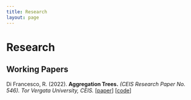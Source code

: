 ```yaml
---
title: Research
layout: page
---
```


# Research

## Working Papers

Di Francesco, R. (2022).
<b>Aggregation Trees.</b> <i>(CEIS Research Paper No. 546). Tor Vergata University, CEIS.</i>
[<a href="https://papers.ssrn.com/sol3/papers.cfm?abstract_id=4304256">paper</a>]
[<a href="https://github.com/riccardo-df/aggTrees">code</a>]
